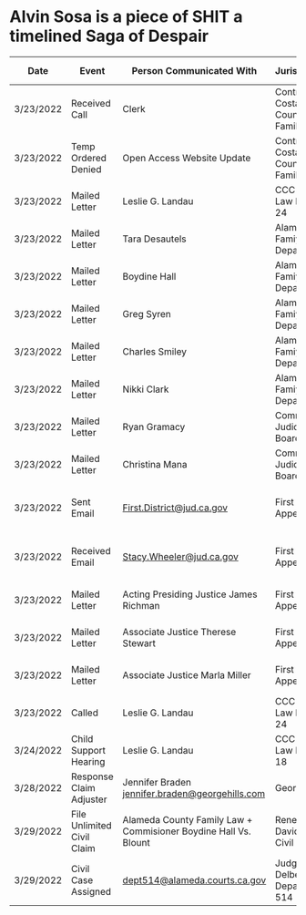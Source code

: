 # Alvin Sosa is a piece of SHIT a timelined Saga of Despair


|  Date | Event  |  Person Communicated With | Jurisdiction  | What was requested  |   
|---|---|---|---|---|
| 3/23/2022 | Received Call  |  Clerk |  Contra Costa County Family Law |  Paperwork is ready  |   
| 3/23/2022 | Temp Ordered Denied | Open Access Website Update  | Contra Costa County Family Law | Case Status  |   
| 3/23/2022 | Mailed Letter  | Leslie G. Landau  | CCC Family Law Dept 24  | Req. Insurance Info   |   
| 3/23/2022 | Mailed Letter  | Tara Desautels  | Alameda Famiy Law Department  | Req. Insurance Info   |   
| 3/23/2022 | Mailed Letter  | Boydine Hall  | Alameda Famiy Law Department  | Req. Insurance Info   |   
| 3/23/2022 | Mailed Letter  | Greg Syren  | Alameda Famiy Law Department  | Req. Insurance Info   |   
| 3/23/2022 | Mailed Letter  | Charles Smiley  | Alameda Famiy Law Department  | Req. Insurance Info   |   
| 3/23/2022 | Mailed Letter  | Nikki Clark  | Alameda Famiy Law Department  | Req. Insurance Info   |   
| 3/23/2022 | Mailed Letter  | Ryan Gramacy  | Commission Judicial Board  | Req. Insurance Info   |   
| 3/23/2022 | Mailed Letter  | Christina Mana  | Commission Judicial Board  | Req. Insurance Info   |   
| 3/23/2022 | Sent Email  | First.District@jud.ca.gov  | First District Appeals  | req Judge Name and mailing address   | 
| 3/23/2022 | Received Email  | Stacy.Wheeler@jud.ca.gov | First District Appeals  | req Judge Name(3) no insurance info   | 
| 3/23/2022 | Mailed Letter  | Acting Presiding Justice James Richman  | First District Appeals  | Req. Insurance Info   |   
| 3/23/2022 | Mailed Letter  | Associate Justice Therese Stewart  | First District Appeals  | Req. Insurance Info   |   
| 3/23/2022 | Mailed Letter  | Associate Justice Marla Miller  | First District Appeals  | Req. Insurance Info   |
| 3/23/2022 | Called | Leslie G. Landau  | CCC Family Law Dept 24  | More Info, told to send letter   |
| 3/24/2022 | Child Support Hearing | Leslie G. Landau  | CCC Family Law Dept 18  | Rescheduled no proof of service   |  
| 3/28/2022 | Response Claim Adjuster | Jennifer Braden jennifer.braden@georgehills.com | George Hills | County Claim # 22-055  | 
| 3/29/2022 | File Unlimited Civil Claim  | Alameda County Family Law + Commisioner Boydine Hall Vs. Blount | Rene C. Davidson Civil Court  | case # 22CV009068  |  
| 3/29/2022 | Civil Case Assigned | dept514@alameda.courts.ca.gov | Judge Delbert Gee Department 514 | case # 22CV009068  | 


